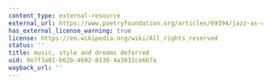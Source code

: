 ```yaml
---
content_type: external-resource
external_url: https://www.poetryfoundation.org/articles/69394/jazz-as-communication
has_external_license_warning: true
license: https://en.wikipedia.org/wiki/All_rights_reserved
status: ''
title: music, style and dreams deferred
uid: 9e7f3a01-b62b-4692-8130-4a3832ce6b7a
wayback_url: ''
---
```

